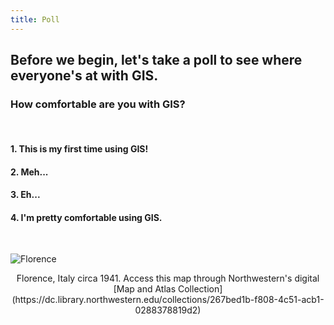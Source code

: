 ```yaml
---
title: Poll
---
```


## **Before we begin, let's take a poll to see where everyone's at with GIS.**


### How comfortable are you with GIS?

<br>

#### 1. This is my first time using GIS!

#### 2. Meh...

#### 3. Eh...

#### 4. I'm pretty comfortable using GIS.

<br>

![Florence](/qgis/img/florence.jpg)
<center> Florence, Italy circa 1941. Access this map through Northwestern's digital [Map and Atlas Collection](https://dc.library.northwestern.edu/collections/267bed1b-f808-4c51-acb1-0288378819d2) </center>
